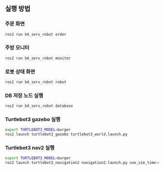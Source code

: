 ## 실행 방법

### 주문 화면
~~~bash
ros2 run b4_serv_robot order
~~~

### 주방 모니터
~~~bash
ros2 run b4_serv_robot monitor
~~~

### 로봇 상태 화면
~~~bash
ros2 run b4_serv_robot robot
~~~

### DB 저장 노드 실행
~~~bash
ros2 run b4_serv_robot database
~~~

### Turtlebot3 gazebo 실행
~~~bash
export TURTLEBOT3_MODEL=burger
ros2 launch turtlebot3_gazebo turtlebot3_world.launch.py
~~~

### Turtlebot3 nav2 실행
~~~bash
export TURTLEBOT3_MODEL=burger
ros2 launch turtlebot3_navigation2 navigation2.launch.py use_sim_time:=True map:=$HOME/map.yaml
~~~
